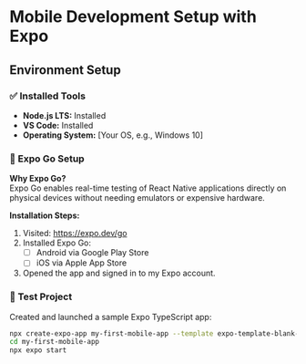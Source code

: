 # Mobile Development Setup with Expo

## Environment Setup

### ✅ Installed Tools
- **Node.js LTS:** Installed
- **VS Code:** Installed
- **Operating System:** [Your OS, e.g., Windows 10]

### 📲 Expo Go Setup

**Why Expo Go?**  
Expo Go enables real-time testing of React Native applications directly on physical devices without needing emulators or expensive hardware.

**Installation Steps:**
1. Visited: https://expo.dev/go
2. Installed Expo Go:
   - [ ] Android via Google Play Store
   - [ ] iOS via Apple App Store
3. Opened the app and signed in to my Expo account.

### 🚀 Test Project
Created and launched a sample Expo TypeScript app:
```bash
npx create-expo-app my-first-mobile-app --template expo-template-blank-typescript
cd my-first-mobile-app
npx expo start
